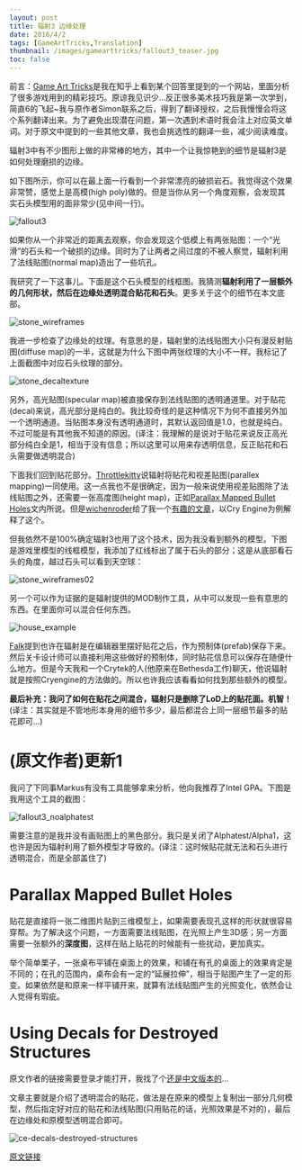 ```yaml
---
layout: post
title: 辐射3 边缘处理
date: 2016/4/2
tags: [GameArtTricks,Translation]
thumbnail: /images/gamearttricks/fallout3_teaser.jpg
toc: false
---
```


前言：[Game Art Tricks](https://simonschreibt.de/game-art-tricks/)是我在知乎上看到某个回答里提到的一个网站，里面分析了很多游戏用到的精彩技巧。原谅我见识少...反正很多美术技巧我是第一次学到，简直6的飞起~我与原作者Simon联系之后，得到了翻译授权，之后我慢慢会将这个系列翻译出来。为了避免出现潜在问题，第一次遇到术语时我会注上对应英文单词。对于原文中提到的一些其他文章，我也会挑选性的翻译一些，减少阅读难度。

<!--more-->

辐射3中有不少图形上做的非常棒的地方，其中一个让我惊艳到的细节是辐射3是如何处理磨损的边缘。

如下图所示，你可以在最上面一行看到一个非常漂亮的破损岩石。我觉得这个效果非常赞，感觉上是高模(high poly)做的。但是当你从另一个角度观察，会发现其实石头模型用的面非常少(见中间一行)。

![fallout3](/images/gamearttricks/fallout3.jpg)

如果你从一个非常近的距离去观察，你会发现这个低模上有两张贴图：一个“光滑”的石头和一个破损的边缘。同时为了让两者之间过度的不被人察觉，辐射利用了法线贴图(normal map)造出了一些坑孔。

我研究了一下这事儿。下面是这个石头模型的线框图。我猜测**辐射利用了一层额外的几何形状，然后在边缘处透明混合贴花和石头**。更多关于这个的细节在本文底部。

![stone_wireframes](/images/gamearttricks/stone_wireframes.jpg)

我进一步检查了边缘处的纹理。有意思的是，辐射里的法线贴图大小只有漫反射贴图(diffuse map)的一半，这就是为什么下图中两张纹理的大小不一样。我标记了上面截图中对应石头纹理的部分。

![stone_decaltexture](/images/gamearttricks/stone_decaltexture.jpg)

另外，高光贴图(specular map)被直接保存到法线贴图的透明通道里。对于贴花(decal)来说，高光部分是纯白的。我比较奇怪的是这种情况下为何不直接另外加一个透明通道。当贴图本身没有透明通道时，其默认返回值是1.0，也就是纯白。不过可能是有其他我不知道的原因。(译注：我理解的是说对于贴花来说反正高光部分纯白全是1，相当于没有信息；所以这里可以用来存透明信息，反正贴花和石头需要做透明混合)

下面我们回到贴花部分。[Throttlekitty](http://www.polycount.com/forum/member.php?u=25486)说辐射将贴花和视差贴图(parallex mapping)一同使用。这一点我也不是很确定，因为一般来说使用视差贴图除了法线贴图之外，还需要一张高度图(height map)，正如[Parallax Mapped Bullet Holes](http://cowboyprogramming.com/2007/01/05/parallax-mapped-bullet-holes/)文内所说。但是[wichenroder](http://www.polycount.com/forum/member.php?u=21307)给了我一个[有趣的文章](http://freesdk.crydev.net/display/SDKDOC3/Using+Decals+for+Destroyed+Structures)，以Cry Engine为例解释了这个。

但我依然不是100%确定辐射3也用了这个技术，因为我没看到额外的模型。下图是游戏里模型的线框模型，我添加了红线标出了属于石头的部分；这是从底部看石头的角度，越过石头可以看到天空球：

![stone_wireframes02](/images/gamearttricks/stone_wireframes02.jpg)

另一个可以作为证据的是辐射提供的MOD制作工具，从中可以发现一些有意思的东西。在里面你可以混合任何东西。

![house_example](/images/gamearttricks/house_example.jpg)

[Falk](http://www.fa-so.de/)提到也许在辐射是在编辑器里摆好贴花之后，作为预制体(prefab)保存下来。然后关卡设计师可以直接利用这些做好的预制体，同时贴花信息可以保存在随便什么地方。但是今天我和一个Crytek的人(他原来在Bethesda工作)聊天，他说辐射就是按照Cryengine的方法做的。所以也许我应该看看如何找到那些额外的模型。

**最后补充：我问了如何在贴花之间混合，辐射只是删除了LoD上的贴花面。机智！**(译注：其实就是不管地形本身用的细节多少，最后都混合上同一层细节最多的贴花即可...)

# (原文作者)更新1

我问了下同事Markus有没有工具能够拿来分析，他向我推荐了Intel GPA。下图是我用这个工具的截图：

![fallout3_noalphatest](/images/gamearttricks/fallout3_noalphatest.jpg)

需要注意的是我并没有画贴图上的黑色部分。我只是关闭了Alphatest/Alpha1，这也许是因为辐射利用了额外模型才导致的。(译注：这时候贴花就无法和石头进行透明混合，而是全部盖住了)

# Parallax Mapped Bullet Holes

贴花是直接将一张二维图片贴到三维模型上，如果需要表现孔这样的形状就很容易穿帮。为了解决这个问题，一方面需要法线贴图，在光照上产生3D感；另一方面需要一张额外的**深度图**，这样在贴上贴花的时候能有一些扰动，更加真实。

举个简单栗子，一张桌布平铺在桌面上的效果，和铺在有孔的桌面上的效果肯定是不同的；在孔的范围内，桌布会有一定的“延展拉伸”，相当于贴图产生了一定的形变。如果依然是和原来一样平铺开来，就算有法线贴图产生的光照变化，依然会让人觉得有瑕疵。

# Using Decals for Destroyed Structures

原文作者的链接需要登录才能打开，我找了个[还是中文版本的](http://docs.cryengine.com/display/SDKDOC2/Using+Decals+for+Destroyed+Structures)...

文章主要就是介绍了透明混合的贴花，做法是在原来的模型上复制出一部分几何模型，然后指定好对应的贴花和法线贴图(只用贴花的话，光照效果是不对的)，最后在边缘处和原模型透明混合即可。

![ce-decals-destroyed-structures](/images/gamearttricks/ce-decals-destroyed-structures.jpg)

[原文链接](http://simonschreibt.de/gat/fallout-3-edges)
